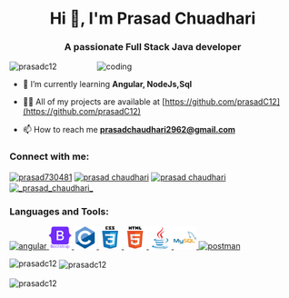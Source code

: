 <h1 align="center">Hi 👋, I'm Prasad Chuadhari</h1>
<h3 align="center">A passionate Full Stack Java developer</h3>
<img align="right" alt="coding" width="350" src="https://i.pinimg.com/originals/07/97/86/0797867a766ed70a3d1a50530e9aa32e.gif"

<p align="left"> <img src="https://komarev.com/ghpvc/?username=prasadc12&label=Profile%20views&color=0e75b6&style=flat" alt="prasadc12" /> </p>

- 🌱 I’m currently learning **Angular, NodeJs,Sql**

- 👨‍💻 All of my projects are available at [https://github.com/prasadC12](https://github.com/prasadC12)

- 📫 How to reach me **prasadchaudhari2962@gmail.com**

<h3 align="left">Connect with me:</h3>
<p align="left">
<a href="https://twitter.com/prasad730481" target="blank"><img align="center" src="https://raw.githubusercontent.com/rahuldkjain/github-profile-readme-generator/master/src/images/icons/Social/twitter.svg" alt="prasad730481" height="30" width="40" /></a>
<a href="https://linkedin.com/in/prasad chaudhari" target="blank"><img align="center" src="https://raw.githubusercontent.com/rahuldkjain/github-profile-readme-generator/master/src/images/icons/Social/linked-in-alt.svg" alt="prasad chaudhari" height="30" width="40" /></a>
<a href="https://fb.com/prasad chaudhari" target="blank"><img align="center" src="https://raw.githubusercontent.com/rahuldkjain/github-profile-readme-generator/master/src/images/icons/Social/facebook.svg" alt="prasad chaudhari" height="30" width="40" /></a>
<a href="https://instagram.com/_prasad_chaudhari_" target="blank"><img align="center" src="https://raw.githubusercontent.com/rahuldkjain/github-profile-readme-generator/master/src/images/icons/Social/instagram.svg" alt="_prasad_chaudhari_" height="30" width="40" /></a>
</p>

<h3 align="left">Languages and Tools:</h3>
<p align="left"> <a href="https://angular.io" target="blank" rel="noreferrer"> <img src="https://angular.io/assets/images/logos/angular/angular.svg" alt="angular" width="40" height="40"/> </a> <a href="https://getbootstrap.com" target="blank" rel="noreferrer"> <img src="https://raw.githubusercontent.com/devicons/devicon/master/icons/bootstrap/bootstrap-plain-wordmark.svg" alt="bootstrap" width="40" height="40"/> </a> <a href="https://www.cprogramming.com/" target="blank" rel="noreferrer"> <img src="https://raw.githubusercontent.com/devicons/devicon/master/icons/c/c-original.svg" alt="c" width="40" height="40"/> </a> <a href="https://www.w3schools.com/css/" target="_blank" rel="noreferrer"> <img src="https://raw.githubusercontent.com/devicons/devicon/master/icons/css3/css3-original-wordmark.svg" alt="css3" width="40" height="40"/> </a> <a href="https://www.w3.org/html/" target="_blank" rel="noreferrer"> <img src="https://raw.githubusercontent.com/devicons/devicon/master/icons/html5/html5-original-wordmark.svg" alt="html5" width="40" height="40"/> </a> <a href="https://www.java.com" target="_blank" rel="noreferrer"> <img src="https://raw.githubusercontent.com/devicons/devicon/master/icons/java/java-original.svg" alt="java" width="40" height="40"/> </a> <a href="https://www.mysql.com/" target="_blank" rel="noreferrer"> <img src="https://raw.githubusercontent.com/devicons/devicon/master/icons/mysql/mysql-original-wordmark.svg" alt="mysql" width="40" height="40"/> </a> <a href="https://postman.com" target="_blank" rel="noreferrer"> <img src="https://www.vectorlogo.zone/logos/getpostman/getpostman-icon.svg" alt="postman" width="40" height="40"/> </a> </p>

<p><img align="left" src="https://github-readme-stats.vercel.app/api/top-langs?username=prasadc12&show_icons=true&locale=en&layout=compact" alt="prasadc12" /></p>

<p>&nbsp;<img align="center" src="https://github-readme-stats.vercel.app/api?username=prasadc12&show_icons=true&locale=en" alt="prasadc12" /></p>

<p><img align="center" src="https://github-readme-streak-stats.herokuapp.com/?user=prasadc12&" alt="prasadc12" /></p>

